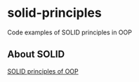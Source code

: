# solid-principles
Code examples of SOLID principles in OOP 

## About SOLID

[SOLID principles of OOP](https://springframework.guru/solid-principles-object-oriented-programming/)
